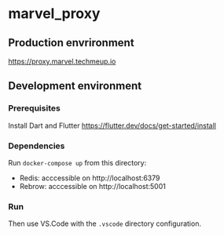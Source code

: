 # marvel_proxy
## Production envrironment
https://proxy.marvel.techmeup.io

## Development environment
### Prerequisites
Install Dart and Flutter https://flutter.dev/docs/get-started/install

### Dependencies
Run `docker-compose up` from this directory:
* Redis: acccessible on http://localhost:6379
* Rebrow: acccessible on http://localhost:5001

### Run
Then use VS.Code with the `.vscode` directory configuration.
